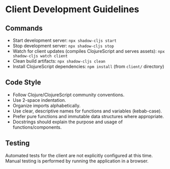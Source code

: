 # Client Development Guidelines

## Commands

-   Start development server: `npx shadow-cljs start`
-   Stop development server: `npx shadow-cljs stop`
-   Watch for client updates (compiles ClojureScript and serves assets): `npx shadow-cljs watch client`
-   Clean build artifacts: `npx shadow-cljs clean`
-   Install ClojureScript dependencies: `npm install` (from `client/` directory)

## Code Style

-   Follow Clojure/ClojureScript community conventions.
-   Use 2-space indentation.
-   Organize imports alphabetically.
-   Use clear, descriptive names for functions and variables (kebab-case).
-   Prefer pure functions and immutable data structures where appropriate.
-   Docstrings should explain the purpose and usage of functions/components.

## Testing

Automated tests for the client are not explicitly configured at this time. Manual testing is
performed by running the application in a browser.

